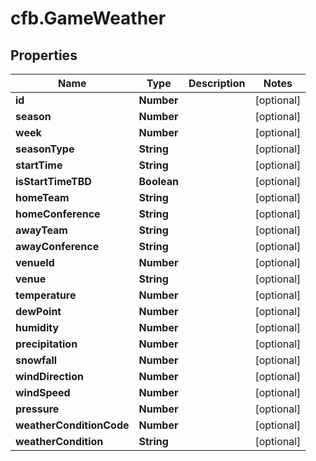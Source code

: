 # cfb.GameWeather

## Properties
Name | Type | Description | Notes
------------ | ------------- | ------------- | -------------
**id** | **Number** |  | [optional] 
**season** | **Number** |  | [optional] 
**week** | **Number** |  | [optional] 
**seasonType** | **String** |  | [optional] 
**startTime** | **String** |  | [optional] 
**isStartTimeTBD** | **Boolean** |  | [optional] 
**homeTeam** | **String** |  | [optional] 
**homeConference** | **String** |  | [optional] 
**awayTeam** | **String** |  | [optional] 
**awayConference** | **String** |  | [optional] 
**venueId** | **Number** |  | [optional] 
**venue** | **String** |  | [optional] 
**temperature** | **Number** |  | [optional] 
**dewPoint** | **Number** |  | [optional] 
**humidity** | **Number** |  | [optional] 
**precipitation** | **Number** |  | [optional] 
**snowfall** | **Number** |  | [optional] 
**windDirection** | **Number** |  | [optional] 
**windSpeed** | **Number** |  | [optional] 
**pressure** | **Number** |  | [optional] 
**weatherConditionCode** | **Number** |  | [optional] 
**weatherCondition** | **String** |  | [optional] 



